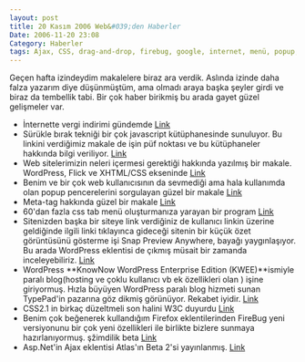 ```yaml
---
layout: post
title: 20 Kasım 2006 Web&#039;den Haberler
Date: 2006-11-20 23:08
Category: Haberler
tags: Ajax, CSS, drag-and-drop, firebug, google, internet, menü, popup, snap, WordPress, yahoo
---
```


Geçen hafta izindeydim makalelere biraz ara verdik. Aslında izinde daha
falza yazarım diye düşünmüştüm, ama olmadı araya başka şeyler girdi ve
biraz da tembellik tabi. Bir çok haber birikmiş bu arada gayet güzel
gelişmeler var.

-   İnternette vergi indirimi gündemde [Link][]
-   Sürükle bırak tekniği bir çok javascript kütüphanesinde sunuluyor.
    Bu linkini verdiğimiz makale de işin püf noktası ve bu kütüphaneler
    hakkında bilgi veriliyor. [Link][1]
-   Web sitelerimizin neleri içermesi gerektiği hakkında yazılmış bir
    makale. WordPress, Flick ve XHTML/CSS ekseninde [Link][2]
-   Benim ve bir çok web kullanıcısının da sevmediği ama hala kullanımda
    olan popup pencerelerini sorgulayan güzel bir makale [Link][3]
-   Meta-tag hakkında güzel bir makale [Link][4]
-   60'dan fazla css tab menü oluşturmanıza yarayan bir program
    [Link][5]
-   Sitenizden başka bir siteye link verdiğiniz de kullanıcı linkin
    üzerine geldiğinde ilgili linki tıklayınca gideceği sitenin bir
    küçük özet görüntüsünü gösterme işi Snap Preview Anywhere, bayağı
    yaygınlaşıyor. Bu arada WordPress eklentisi de çıkmış müsait bir
    zamanda inceleyebiliriz. [Link][6]
-   WordPress **KnowNow WordPress Enterprise Edition (KWEE)**ismiyle
    paralı blog(hosting ve çoklu kullanıcı vb ek özellikleri olan )
    işine giriyormuş. Hızla büyüyen WordPress paralı blog hizmeti sunan
    TypePad'in pazarına göz dikmiş görünüyor. Rekabet iyidir. [Link][7]
-   CSS2.1 in birkaç düzeltmeli son halini W3C duyurdu [Link][8]
-   Benim çok beğenerek kullandığım Firefox eklentilerinden FireBug yeni
    versiyonunu bir çok yeni özellikleri ile birlikte bizlere sunmaya
    hazırlanıyormuş. şžimdilik beta [Link][9]
-   Asp.Net'in Ajax eklentisi Atlas'ın Beta 2'si yayınlanmış. [Link][10]


  [Link]: http://ntvmsnbc.com/news/391016.asp
  [1]: http://www.snook.ca/archives/javascript/anatomy_of_a_drag_and_drop/
  [2]: http://www.wandawanders.com/content/view/111/73/
  [3]: http://christianflury.com/blog/2006/11/how_intrusive_are_fake_popups.html
  [4]: http://www.seomoz.org/blogdetail.php?ID=1540
  [5]: http://www.highdots.com/css-tab-designer/
  [6]: http://www.snap.com/about/spa1.php
  [7]: http://www.readwriteweb.com/archives/wordpress_takes_on_sixapart.php
  [8]: http://www.w3.org/TR/2006/WD-CSS21-20061106/
  [9]: http://www.getfirebug.com/
  [10]: http://ajax.asp.net/
